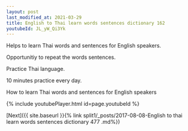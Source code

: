```yaml
---
layout: post
last_modified_at: 2021-03-29
title: English to Thai learn words sentences dictionary 162 
youtubeId: JL_yW_Qi3Yk
---
```

 
 
Helps to learn Thai words and sentences for English speakers.

Opportunitiy to repeat the words sentences. 

Practice Thai language. 
 
10 minutes practice every day. 
 
How to learn Thai words and sentences for English speakers 
 
{% include youtubePlayer.html id=page.youtubeId %}
 
 
[Next]({{ site.baseurl }}{% link  split1/_posts/2017-08-08-English to thai learn words sentences dictionary 477 .md%})
 
